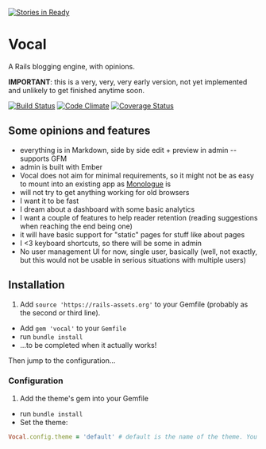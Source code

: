 [![Stories in Ready](https://badge.waffle.io/jipiboily/vocal.png?label=ready&title=Ready)](https://waffle.io/jipiboily/vocal)
# Vocal

A Rails blogging engine, with opinions.

**IMPORTANT**: this is a very, very, very early version, not yet implemented and unlikely to get finished anytime soon.

[![Build Status](https://travis-ci.org/jipiboily/vocal.svg)](https://travis-ci.org/jipiboily/vocal)
[![Code Climate](https://codeclimate.com/github/jipiboily/vocal.png)](https://codeclimate.com/github/jipiboily/vocal)
[![Coverage Status](https://coveralls.io/repos/jipiboily/vocal/badge.png)](https://coveralls.io/r/jipiboily/vocal)

## Some opinions and features

- everything is in Markdown, side by side edit + preview in admin
-- supports GFM
- admin is built with Ember
- Vocal does not aim for minimal requirements, so it might not be as easy to mount into an existing app as [Monologue](https://github.com/jipiboily/monologue) is
- will not try to get anything working for old browsers
- I want it to be fast
- I dream about a dashboard with some basic analytics
- I want a couple of features to help reader retention (reading suggestions when reaching the end being one)
- it will have basic support for "static" pages for stuff like about pages
- I <3 keyboard shortcuts, so there will be some in admin
- No user management UI for now, single user, basically (well, not exactly, but this would not be usable in serious situations with multiple users)

## Installation

1. Add `source 'https://rails-assets.org'` to your Gemfile (probably as the second or third line).
- Add `gem 'vocal'` to your `Gemfile`
- run `bundle install`
- ...to be completed when it actually works!

Then jump to the configuration...

### Configuration
1. Add the theme's gem into your Gemfile
- run `bundle install`
- Set the theme:
```ruby
Vocal.config.theme = 'default' # default is the name of the theme. You
```